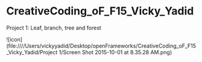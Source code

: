 # CreativeCoding_oF_F15_Vicky_Yadid
Project 1: Leaf, branch, tree and forest


![icon](file:////Users/vickyyadid/Desktop/openFrameworks/CreativeCoding_oF_F15_Vicky_Yadid/Project 1/Screen Shot 2015-10-01 at 8.35.28 AM.png)

